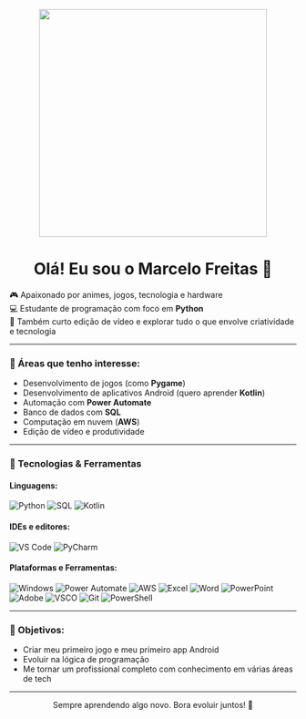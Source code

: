 <p align="center">
  <img src="URL_DO_GIF" width="400px">
</p>


<h1 align="center">Olá! Eu sou o Marcelo Freitas 👋</h1>

🎮 Apaixonado por animes, jogos, tecnologia e hardware  
💻 Estudante de programação com foco em **Python**  
🎥 Também curto edição de vídeo e explorar tudo o que envolve criatividade e tecnologia

---

### 🚀 Áreas que tenho interesse:
- Desenvolvimento de jogos (como **Pygame**)
- Desenvolvimento de aplicativos Android (quero aprender **Kotlin**)
- Automação com **Power Automate**
- Banco de dados com **SQL**
- Computação em nuvem (**AWS**)
- Edição de vídeo e produtividade

---

### 🧰 Tecnologias & Ferramentas

#### Linguagens:
![Python](https://img.shields.io/badge/Python-3776AB?style=for-the-badge&logo=python&logoColor=white)
![SQL](https://img.shields.io/badge/SQL-025E8C?style=for-the-badge&logo=sqlite&logoColor=white)
![Kotlin](https://img.shields.io/badge/Kotlin-7F52FF?style=for-the-badge&logo=kotlin&logoColor=white)

#### IDEs e editores:
![VS Code](https://img.shields.io/badge/VS_Code-007ACC?style=for-the-badge&logo=visual%20studio%20code&logoColor=white)
![PyCharm](https://img.shields.io/badge/PyCharm-000000?style=for-the-badge&logo=pycharm&logoColor=white)

#### Plataformas e Ferramentas:
![Windows](https://img.shields.io/badge/Windows-0078D6?style=for-the-badge&logo=windows&logoColor=white)
![Power Automate](https://img.shields.io/badge/Power%20Automate-0066FF?style=for-the-badge&logo=Microsoft%20Power%20Automate&logoColor=white)
![AWS](https://img.shields.io/badge/AWS-232F3E?style=for-the-badge&logo=amazon-aws&logoColor=white)
![Excel](https://img.shields.io/badge/Excel-217346?style=for-the-badge&logo=microsoft-excel&logoColor=white)
![Word](https://img.shields.io/badge/Word-2B579A?style=for-the-badge&logo=microsoft-word&logoColor=white)
![PowerPoint](https://img.shields.io/badge/PowerPoint-B7472A?style=for-the-badge&logo=microsoft-powerpoint&logoColor=white)
![Adobe](https://img.shields.io/badge/Adobe-FF0000?style=for-the-badge&logo=adobe&logoColor=white)
![VSCO](https://img.shields.io/badge/VSCO-000000?style=for-the-badge&logo=vsco&logoColor=white)
![Git](https://img.shields.io/badge/Git-F05032?style=for-the-badge&logo=git&logoColor=white)
![PowerShell](https://img.shields.io/badge/PowerShell-5391FE?style=for-the-badge&logo=powershell&logoColor=white)

---

### 🎯 Objetivos:
- Criar meu primeiro jogo e meu primeiro app Android
- Evoluir na lógica de programação
- Me tornar um profissional completo com conhecimento em várias áreas de tech

---

<div align="center">
  Sempre aprendendo algo novo. Bora evoluir juntos! 🚀
</div>
